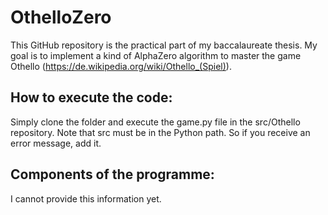 # OthelloZero

This GitHub repository is the practical part of my baccalaureate thesis. My goal is to implement a kind of AlphaZero algorithm to master the game Othello (https://de.wikipedia.org/wiki/Othello_(Spiel)). 

## How to execute the code:
Simply clone the folder and execute the game.py file in the src/Othello repository. Note that src must be in the Python path. So if you receive an error message, add it.

## Components of the programme: 
I cannot provide this information yet. 
